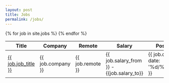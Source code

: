 ```yaml
---
layout: post
title: Jobs
permalink: /jobs/
---
```


<table>
  <thead>
    <tr>
	  <th>Title</th>
	  <th>Company</th>
	  <th>Remote</th>
	  <th>Salary</th>
	  <th>Posted</th>
	</tr>
  </thead>
  <tbody>
  {% for job in site.jobs %}
  <tr>
	  <td><a href="{{job.url}}">{{ job.job_title }}</a></td>
      <td>{{ job.company }}</td>
	  <td>{{ job.remote }}</td>
	  <td>{{ job.salary_from }} - {{job.salary_to}}</td>
	  <td>{{ job.date | date: '%d/%m/%Y' }}</td>
	</tr>
    {% endfor %}
	</tbody>
</table>
